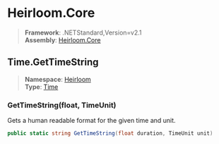 # Heirloom.Core

> **Framework**: .NETStandard,Version=v2.1  
> **Assembly**: [Heirloom.Core][0]  

## Time.GetTimeString

> **Namespace**: [Heirloom][0]  
> **Type**: [Time][1]  

### GetTimeString(float, TimeUnit)

Gets a human readable format for the given time and unit.

```cs
public static string GetTimeString(float duration, TimeUnit unit)
```

[0]: ../../../Heirloom.Core.md
[1]: ../Time.md
